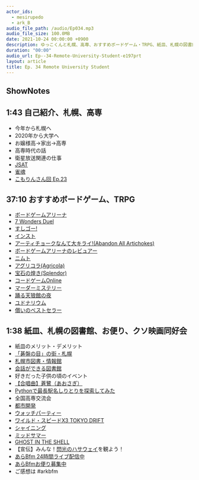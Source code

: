 ```yaml
---
actor_ids:
  - mesirupedo
  - ark_B
audio_file_path: /audio/Ep034.mp3
audio_file_size: 100.0MB
date: 2021-10-24 00:00:00 +0900
description: ゆっこくんと札幌、高専、おすすめボードゲーム・TRPG、紙皿、札幌の図書館、お便り、クソ映画同好会、閃光のハサウェイなどについて話しました。
duration: "00:00"
audio_url: Ep--34-Remote-University-Student-e197prt
layout: article
title: Ep. 34 Remote University Student
---
```

## ShowNotes

## 1:43 自己紹介、札幌、高専

* 今年から札幌へ
* 2020年から大学へ
* お嬢様高→家出→高専
* 高専時代の話
* 衛星放送関連の仕事
* [JSAT](https://www.jsat.net/jp/index.html)
* [雀魂](https://mahjongsoul.com/)
* [こもりんさん回 Ep.23](https://anchor.fm/arkbfm/episodes/Ep--23-Self-Branding-JK-e14urc5)

## 37:10 おすすめボードゲーム、TRPG

* [ボードゲームアリーナ](https://ja.boardgamearena.com/)
* [7 Wonders Duel](https://ja.boardgamearena.com/gamepanel?game=sevenwondersduel)
* [すしゴー!](https://ja.boardgamearena.com/gamepanel?game=sushigo)
* [インスト](https://kokuhaku-gari.hatenablog.com/entry/2021/03/10/182626)
* [アーティチョークなんて大キライ!(Abandon All Artichokes)](https://ja.boardgamearena.com/gamepanel?game=abandonallartichokes)
* [ボードゲームアリーナのレビュアー](https://ja.boardgamearena.com/reviewer)
* [ニムト](https://ja.boardgamearena.com/gamepanel?game=sechsnimmt)
* [アグリコラ(Agricola)](https://ja.boardgamearena.com/gamepanel?game=agricola)
* [宝石の煌き(Splendor)](https://ja.boardgamearena.com/gamepanel?game=splendor)
* [コードゲームOnline](https://codenames.game/)
* [マーダーミステリー](https://ja.wikipedia.org/wiki/%E3%83%9E%E3%83%BC%E3%83%80%E3%83%BC%E3%83%9F%E3%82%B9%E3%83%86%E3%83%AA%E3%83%BC_(%E3%82%B2%E3%83%BC%E3%83%A0))
* [踊る天狼館の夜](https://booth.pm/ja/items/2970475)
* [ユドナリウム](https://udonarium.app/)
* [償いのベストセラー](https://rabbithole.jp/event/bestseller)
    

## 1:38 紙皿、札幌の図書館、お便り、クソ映画同好会

* 紙皿のメリット・デメリット
* [「碁盤の目」の街・札幌](https://san-tatsu.jp/articles/17439/)
* [札幌市図書・情報館](https://www.sapporo-community-plaza.jp/library.html)
* [会話ができる図書館](https://www.sapporo-community-plaza.jp/library_business.html)
* 好きだった子供の頃のイベント
* [【合唱曲】蒼鷺（あおさぎ）](https://www.youtube.com/watch?v=wgX1Rvaz5JQ)
* [Pythonで最長駅名しりとりを探索してみた](https://qiita.com/everylittle/items/60ee9eb31b60fba93d16)
* 全国高専交流会
* [都市開発](https://ja.wikipedia.org/wiki/%E6%97%A5%E6%9C%AC%E3%81%AE%E9%83%BD%E5%B8%82%E9%96%8B%E7%99%BA)
* [ウォッチパーティー](https://www.amazon.co.jp/adlp/watchparty)
* [ワイルド・スピードX3 TOKYO DRIFT](https://amzn.to/3b7ggdI)
* [シャイニング](https://amzn.to/3bkNeYd)
* [ミッドサマー](https://amzn.to/3m8Glzm)
* [GHOST IN THE SHELL](https://amzn.to/3CcUhxH)
* 【宣伝】みんな！[閃光のハサウェイ](https://amzn.to/3Ca3Ihv)を観よう！
* [あらBfm 24時間ライブ配信中](https://www.youtube.com/watch?v=0ieNaCUvieA)
* [あらBfmお便り募集中](https://twitter.com/arkbfm/status/1341090549177012225?s=20)
* ご感想は #arkbfm
